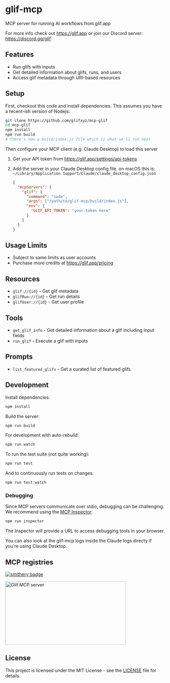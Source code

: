 # glif-mcp

MCP server for running AI workflows from glif.app

For more info check out https://glif.app or join our Discord server: https://discord.gg/glif

## Features

- Run glifs with inputs
- Get detailed information about glifs, runs, and users
- Access glif metadata through URI-based resources

## Setup

First, checkout this code and install dependencies. This assumes you have a recent-ish version of Nodejs:

```sh
git clone https://github.com/glifxyz/mcp-glif
cd mcp-glif
npm install
npm run build
# there's now a build/index.js file which is what we'll run next
```

Then configure your MCP client (e.g. Claude Desktop) to load this server

1. Get your API token from https://glif.app/settings/api-tokens
2. Add the server in your Claude Desktop config file. on macOS this is: `~/Library/Application Support/Claude/claude_desktop_config.json`

   ```json
   {
     "mcpServers": {
       "glif": {
         "command": "node",
         "args": ["/path/to/glif-mcp/build/index.js"],
         "env": {
           "GLIF_API_TOKEN": "your-token-here"
         }
       }
     }
   }
   ```

## Usage Limits

- Subject to same limits as user accounts
- Purchase more credits at https://glif.app/pricing

## Resources

- `glif://{id}` - Get glif metadata
- `glifRun://{id}` - Get run details
- `glifUser://{id}` - Get user profile

## Tools

- `get_glif_info` - Get detailed information about a glif including input fields
- `run_glif` - Execute a glif with inputs

## Prompts

- `list_featured_glifs` - Get a curated list of featured glifs

## Development

Install dependencies:

```bash
npm install
```

Build the server:

```bash
npm run build
```

For development with auto-rebuild:

```bash
npm run watch
```

To run the test suite (not quite working):

```sh
npm run test
```

And to continuously run tests on changes:

```sh
npm run test:watch
```

### Debugging

Since MCP servers communicate over stdio, debugging can be challenging. We recommend using the [MCP Inspector](https://github.com/modelcontextprotocol/inspector):

```bash
npm run inspector
```

The Inspector will provide a URL to access debugging tools in your browser.

You can also look at the glif-mcp logs inside the Claude logs directy if you're using Claude Desktop.

## MCP registries


[![smithery badge](https://smithery.ai/badge/@glifxyz/glif-mcp-server)](https://smithery.ai/server/@glifxyz/glif-mcp-server)

<a href="https://glama.ai/mcp/servers/gwrql5ibq2">
  <img width="380" height="200" src="https://glama.ai/mcp/servers/gwrql5ibq2/badge" alt="Glif MCP server" />
</a>


## License

This project is licensed under the MIT License - see the [LICENSE](LICENSE) file for details.

